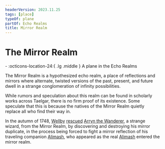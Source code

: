 ```yaml
---
headerVersion: 2023.11.25
tags: [place]
typeOf: plane
partOf: Echo Realms
title: Mirror Realm
---
```

# The Mirror Realm
<div class="grid cards ext-narrow-margin ext-one-column" markdown>
-    :octicons-location-24:{ .lg .middle } A plane in the Echo Realms  
</div>


The Mirror Realm is a hypothesized echo realm, a place of reflections and mirrors where alternate, twisted versions of the past, present, and future dwell in a strange conglomeration of infinity possibilities. 

While rumors and speculation about this realm can be found in scholarly works across Taelgar, there is no firm proof of its existence. Some speculate that this is because the natives of the Mirror Realm quietly replace all who find their way in. 


In the autumn of 1748, [Wellby](<../../../people/pcs/dunmar-fellowship/wellby.md>) [rescued](<../../../campaigns/dunmari-frontier/session-notes/session-66-dufr.md>) [Arryn the Wanderer](<../../../people/other-humans/arryn.md>), a strange wizard, from the Mirror Realm, by discovering and destroying his mirror duplicate, in the process being forced to fight a mirror reflection of his traveling companion [Alimash](<../../../people/pcs/dunmar-fellowship/guests/alimash.md>), who appeared as the real [Alimash](<../../../people/pcs/dunmar-fellowship/guests/alimash.md>) entered the mirror realm.
